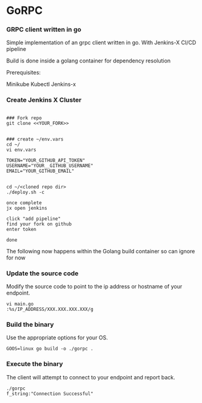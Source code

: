 # GoRPC

### GRPC client written in go

Simple implementation of an grpc client written in go.
With Jenkins-X CI/CD pipeline

Build is done inside a golang container for dependency resolution

Prerequisites:

Minikube
Kubectl
Jenkins-x

### Create Jenkins X Cluster
```

### Fork repo
git clone <<YOUR_FORK>>


### create ~/env.vars
cd ~/
vi env.vars

TOKEN="YOUR_GITHUB_API_TOKEN"
USERNAME="YOUR__GITHUB_USERNAME"
EMAIL="YOUR_GITHUB_EMAIL"


cd ~/<cloned repo dir>
./deploy.sh -c

once complete
jx open jenkins

click "add pipeline"
find your fork on github
enter token

done

```



The following now happens within the Golang build container so can ignore for now

### Update the source code

Modify the source code to point to the ip address or hostname of your endpoint. 
```
vi main.go
:%s/IP_ADDRESS/XXX.XXX.XXX.XXX/g
```

### Build the binary
Use the appropriate options for your OS.
```
GOOS=linux go build -o ./gorpc .
```

### Execute the binary
The client will attempt to connect to your endpoint and report back.
```
./gorpc 
f_string:"Connection Successful" 

```
